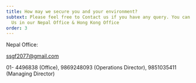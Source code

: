 ```yaml
---
title: How may we secure you and your environment?
subtext: Please feel free to Contact us if you have any query. You can contact
  Us in our Nepal Office & Hong Kong Office
order: 3
---
```

Nepal Office:

ssgf2077@gmail.com

01- 4496838 (Office), 9869248093 (Operations Director), 9851035411 (Managing Director)